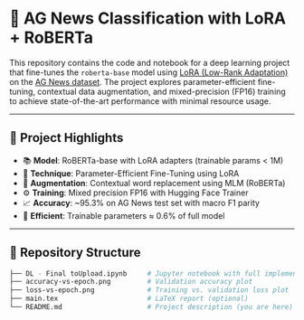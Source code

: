 # 📰 AG News Classification with LoRA + RoBERTa

This repository contains the code and notebook for a deep learning project that fine-tunes the `roberta-base` model using [LoRA (Low-Rank Adaptation)](https://arxiv.org/abs/2106.09685) on the [AG News dataset](https://huggingface.co/datasets/ag_news). The project explores parameter-efficient fine-tuning, contextual data augmentation, and mixed-precision (FP16) training to achieve state-of-the-art performance with minimal resource usage.

---

## 🚀 Project Highlights

- 📚 **Model**: RoBERTa-base with LoRA adapters (trainable params < 1M)
- 🧠 **Technique**: Parameter-Efficient Fine-Tuning using LoRA
- 🔁 **Augmentation**: Contextual word replacement using MLM (RoBERTa)
- ⚙️ **Training**: Mixed precision FP16 with Hugging Face Trainer
- 📈 **Accuracy**: ~95.3% on AG News test set with macro F1 parity
- 💾 **Efficient**: Trainable parameters ≈ 0.6% of full model

---

## 📂 Repository Structure

```bash
├── DL - Final toUpload.ipynb     # Jupyter notebook with full implementation
├── accuracy-vs-epoch.png         # Validation accuracy plot
├── loss-vs-epoch.png             # Training vs. validation loss plot
├── main.tex                      # LaTeX report (optional)
└── README.md                     # Project description (you are here)
